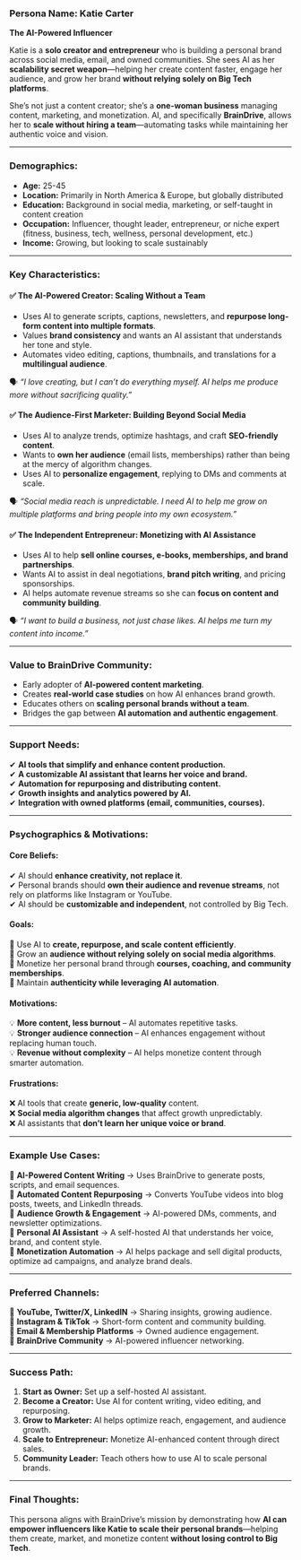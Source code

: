 ### **Persona Name: Katie Carter**

**The AI-Powered Influencer**

Katie is a **solo creator and entrepreneur** who is building a personal brand across social media, email, and owned communities. She sees AI as her **scalability secret weapon**—helping her create content faster, engage her audience, and grow her brand **without relying solely on Big Tech platforms**.

She’s not just a content creator; she’s a **one-woman business** managing content, marketing, and monetization. AI, and specifically **BrainDrive**, allows her to **scale without hiring a team**—automating tasks while maintaining her authentic voice and vision.

---

### **Demographics:**

* **Age:** 25-45  
* **Location:** Primarily in North America & Europe, but globally distributed  
* **Education:** Background in social media, marketing, or self-taught in content creation  
* **Occupation:** Influencer, thought leader, entrepreneur, or niche expert (fitness, business, tech, wellness, personal development, etc.)  
* **Income:** Growing, but looking to scale sustainably

---

### **Key Characteristics:**

#### **✅ The AI-Powered Creator: Scaling Without a Team**

* Uses AI to generate scripts, captions, newsletters, and **repurpose long-form content into multiple formats**.  
* Values **brand consistency** and wants an AI assistant that understands her tone and style.  
* Automates video editing, captions, thumbnails, and translations for a **multilingual audience**.

🗣️ *“I love creating, but I can’t do everything myself. AI helps me produce more without sacrificing quality.”*

#### **✅ The Audience-First Marketer: Building Beyond Social Media**

* Uses AI to analyze trends, optimize hashtags, and craft **SEO-friendly content**.  
* Wants to **own her audience** (email lists, memberships) rather than being at the mercy of algorithm changes.  
* Uses AI to **personalize engagement**, replying to DMs and comments at scale.

🗣️ *“Social media reach is unpredictable. I need AI to help me grow on multiple platforms and bring people into my own ecosystem.”*

#### **✅ The Independent Entrepreneur: Monetizing with AI Assistance**

* Uses AI to help **sell online courses, e-books, memberships, and brand partnerships**.  
* Wants AI to assist in deal negotiations, **brand pitch writing**, and pricing sponsorships.  
* AI helps automate revenue streams so she can **focus on content and community building**.

🗣️ *“I want to build a business, not just chase likes. AI helps me turn my content into income.”*

---

### **Value to BrainDrive Community:**

* Early adopter of **AI-powered content marketing**.  
* Creates **real-world case studies** on how AI enhances brand growth.  
* Educates others on **scaling personal brands without a team**.  
* Bridges the gap between **AI automation and authentic engagement**.

---

### **Support Needs:**

✔ **AI tools that simplify and enhance content production.**  
 ✔ **A customizable AI assistant that learns her voice and brand.**  
 ✔ **Automation for repurposing and distributing content.**  
 ✔ **Growth insights and analytics powered by AI.**  
 ✔ **Integration with owned platforms (email, communities, courses).**

---

### **Psychographics & Motivations:**

#### **Core Beliefs:**

✔ AI should **enhance creativity, not replace it**.  
 ✔ Personal brands should **own their audience and revenue streams**, not rely on platforms like Instagram or YouTube.  
 ✔ AI should be **customizable and independent**, not controlled by Big Tech.

#### **Goals:**

🎯 Use AI to **create, repurpose, and scale content efficiently**.  
 🎯 Grow an **audience without relying solely on social media algorithms**.  
 🎯 Monetize her personal brand through **courses, coaching, and community memberships**.  
 🎯 Maintain **authenticity while leveraging AI automation**.

#### **Motivations:**

💡 **More content, less burnout** – AI automates repetitive tasks.  
 💡 **Stronger audience connection** – AI enhances engagement without replacing human touch.  
 💡 **Revenue without complexity** – AI helps monetize content through smarter automation.

#### **Frustrations:**

❌ AI tools that create **generic, low-quality** content.  
 ❌ **Social media algorithm changes** that affect growth unpredictably.  
 ❌ AI assistants that **don’t learn her unique voice or brand**.

---

### **Example Use Cases:**

📌 **AI-Powered Content Writing** → Uses BrainDrive to generate posts, scripts, and email sequences.  
 📌 **Automated Content Repurposing** → Converts YouTube videos into blog posts, tweets, and LinkedIn threads.  
 📌 **Audience Growth & Engagement** → AI-powered DMs, comments, and newsletter optimizations.  
 📌 **Personal AI Assistant** → A self-hosted AI that understands her voice, brand, and content style.  
 📌 **Monetization Automation** → AI helps package and sell digital products, optimize ad campaigns, and analyze brand deals.

---

### **Preferred Channels:**

📌 **YouTube, Twitter/X, LinkedIN** → Sharing insights, growing audience.  
 📌 **Instagram & TikTok** → Short-form content and community building.  
 📌 **Email & Membership Platforms** → Owned audience engagement.  
 📌 **BrainDrive Community** → AI-powered influencer networking.

---

### **Success Path:**

1. **Start as Owner:** Set up a self-hosted AI assistant.  
2. **Become a Creator:** Use AI for content writing, video editing, and repurposing.  
3. **Grow to Marketer:** AI helps optimize reach, engagement, and audience growth.  
4. **Scale to Entrepreneur:** Monetize AI-enhanced content through direct sales.  
5. **Community Leader:** Teach others how to use AI to scale personal brands.

---

### **Final Thoughts:**

This persona aligns with BrainDrive’s mission by demonstrating how **AI can empower influencers like Katie to scale their personal brands**—helping them create, market, and monetize content **without losing control to Big Tech**.

